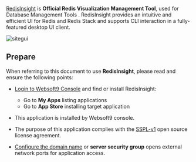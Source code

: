 [RedisInsight](https://redis.io/) is **Official Redis Visualization Management Tool**, used for Database Management Tools . RedisInsight provides an intuitive and efficient UI for Redis and Redis Stack and supports CLI interaction in a fully-featured desktop UI client.


![sitegui](https://libs.websoft9.com/Websoft9/DocsPicture/zh/redis/redisinsight-dashboard-illustration-2.svg)


## Prepare

When referring to this document to use **RedisInsight**, please read and ensure the following points:

- [Login to Websoft9 Console](./login-console) and find or install RedisInsight:
  - Go to **My Apps** listing applications 
  - Go to **App Store** installing target application

- This application is installed by Websoft9 console.


- The purpose of this application complies with the [SSPL-v1](https://www.mongodb.com/licensing/server-side-public-license) open source license agreement.


- [Configure the domain name](./domain-set) or **server security group** opens external network ports for application access.